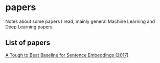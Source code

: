 # papers

Notes about some papers I read, mainly general Machine Learning and Deep Learning papers.

## List of papers 

[A Tough to Beat Baseline for Sentence Embeddings (2017)](tough_baseline_sentence_embeddings.md)

